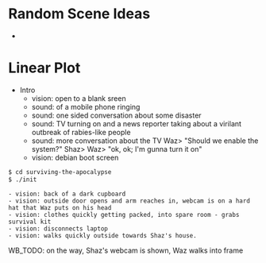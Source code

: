 # Random Scene Ideas
  - 

# Linear Plot
  - Intro
    - vision: open to a blank sreen
    - sound:  of a mobile phone ringing
    - sound:  one sided conversation about some disaster
    - sound:  TV turning on and a news reporter taking about a virilant outbreak of rabies-like people
    - sound:  more conversation about the TV
      Waz>    "Should we enable the system?"
      Shaz>   <unaudible />
      Waz>    "ok, ok; I'm gunna turn it on"
    - vision: debian boot screen
```bash
$ cd surviving-the-apocalypse
$ ./init
```
    - vision: back of a dark cupboard
    - vision: outside door opens and arm reaches in, webcam is on a hard hat that Waz puts on his head
    - vision: clothes quickly getting packed, into spare room - grabs survival kit
    - vision: disconnects laptop
    - vision: walks quickly outside towards Shaz's house.
    
  WB_TODO: on the way, Shaz's webcam is shown, Waz walks into frame
